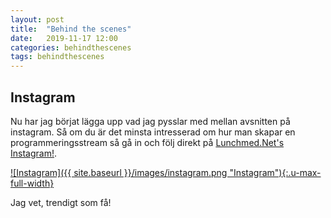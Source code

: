 ```yaml
---
layout: post
title:  "Behind the scenes"
date:   2019-11-17 12:00
categories: behindthescenes
tags: behindthescenes
---
```


## Instagram
Nu har jag börjat lägga upp vad jag pysslar med mellan avsnitten på instagram. Så om du är det minsta intresserad om hur man skapar en programmeringsstream så gå in och följ direkt på [Lunchmed.Net's Instagram!](https://www.instagram.com/lunchmednet/).

[![Instagram]({{ site.baseurl }}/images/instagram.png "Instagram"){:.u-max-full-width}](https://www.instagram.com/lunchmednet/)

Jag vet, trendigt som få!
